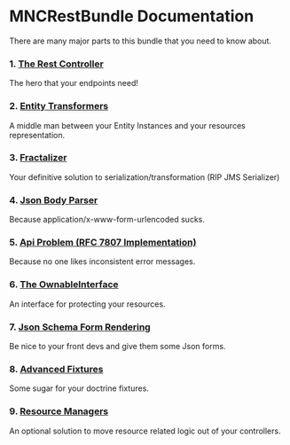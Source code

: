 MNCRestBundle Documentation
===========================

There are many major parts to this bundle that you need to know about.

### 1. [The Rest Controller](1.rest-controller.md) 
The hero that your endpoints need!

### 2. [Entity Transformers](2.entity-transformers.md)
A middle man between your Entity Instances and your resources representation.

### 3. [Fractalizer](3.fractalizer.md)
Your definitive solution to serialization/transformation (RIP JMS Serializer)

### 4. [Json Body Parser](4.json-body-parser.md)
Because application/x-www-form-urlencoded sucks.

### 5. [Api Problem (RFC 7807 Implementation)](5.api-problem.md)
Because no one likes inconsistent error messages.

### 6. [The OwnableInterface](6.ownable-interface.md)
An interface for protecting your resources.

### 7. [Json Schema Form Rendering](7.json-schema-forms.md)
Be nice to your front devs and give them some Json forms.

### 8. [Advanced Fixtures](8.advanced-fixture.md)
Some sugar for your doctrine fixtures.

### 9. [Resource Managers](9.resource-manager.md)
An optional solution to move resource related logic out of
your controllers.